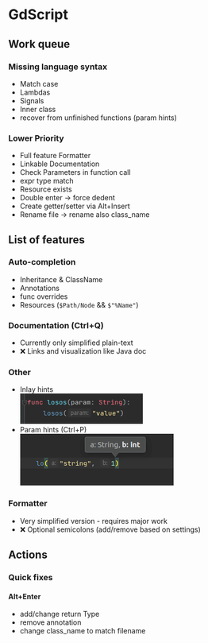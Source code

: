 # GdScript

## Work queue
### Missing language syntax
- Match case
- Lambdas
- Signals
- Inner class
- recover from unfinished functions (param hints)

### Lower Priority
- Full feature Formatter
- Linkable Documentation
- Check Parameters in function call
- expr type match
- Resource exists
- Double enter -> force dedent
- Create getter/setter via Alt+Insert
- Rename file -> rename also class_name

## List of features
### Auto-completion
- Inheritance & ClassName
- Annotations
- func overrides
- Resources (`$Path/Node` && `$"%Name"`)

### Documentation (Ctrl+Q)
- Currently only simplified plain-text
- ❌ Links and visualization like Java doc

### Other
- Inlay hints  
 ![](./screens/inlay.png)
- Param hints (Ctrl+P)  
![](./screens/param-hint.png)

### Formatter
- Very simplified version - requires major work  
- ❌ Optional semicolons (add/remove based on settings)

## Actions
### Quick fixes
#### Alt+Enter
- add/change return Type
- remove annotation
- change class_name to match filename
